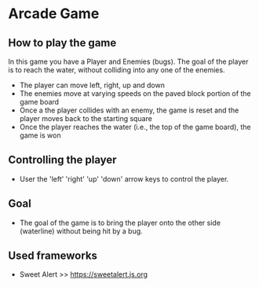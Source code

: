 Arcade Game
===============================
## How to play the game
In this game you have a Player and Enemies (bugs). The goal of the player is to reach the water, without colliding into any one of the enemies.

* The player can move left, right, up and down
* The enemies move at varying speeds on the paved block portion of the game board
* Once a the player collides with an enemy, the game is reset and the player moves back to the starting square
* Once the player reaches the water (i.e., the top of the game board), the game is won

## Controlling the player
* User the 'left' 'right' 'up' 'down' arrow keys to control the player.

## Goal
* The goal of the game is to bring the player onto the other side (waterline) without being hit by a bug.
  
## Used frameworks
* Sweet Alert >> https://sweetalert.js.org